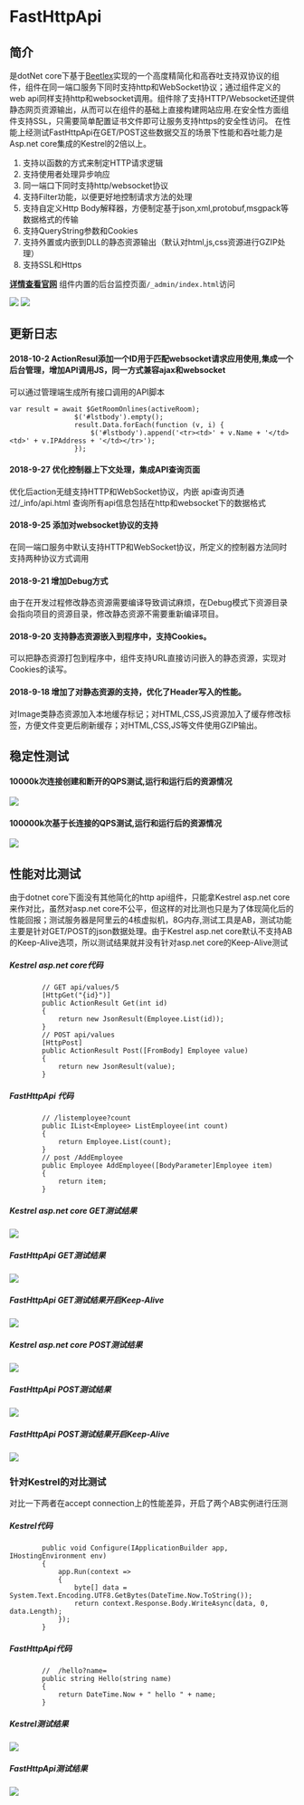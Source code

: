 # FastHttpApi

## 简介
是dotNet core下基于[Beetlex](https://github.com/IKende/BeetleX)实现的一个高度精简化和高吞吐支持双协议的组件，组件在同一端口服务下同时支持http和WebSocket协议；通过组件定义的web api同样支持http和websocket调用。组件除了支持HTTP/Websocket还提供静态网页资源输出，从而可以在组件的基础上直接构建网站应用.在安全性方面组件支持SSL，只需要简单配置证书文件即可让服务支持https的安全性访问。 在性能上经测试FastHttpApi在GET/POST这些数据交互的场景下性能和吞吐能力是Asp.net core集成的Kestrel的2倍以上。

1. 支持以函数的方式来制定HTTP请求逻辑
2. 支持使用者处理异步响应
3. 同一端口下同时支持http/websocket协议
4. 支持Filter功能，以便更好地控制请求方法的处理
5. 支持自定义Http Body解释器，方便制定基于json,xml,protobuf,msgpack等数据格式的传输
6. 支持QueryString参数和Cookies
7. 支持外置或内嵌到DLL的静态资源输出（默认对html,js,css资源进行GZIP处理）
8. 支持SSL和Https

**[详情查看官网](http://www.ikende.com/)**
组件内置的后台监控页面`/_admin/index.html`访问

![](https://i.imgur.com/LkW5VM0.png)
![](https://i.imgur.com/z5J8WOU.png)
## 更新日志
#### 2018-10-2 ActionResul添加一个ID用于匹配websocket请求应用使用,集成一个后台管理，增加API调用JS，同一方式兼容ajax和websocket
可以通过管理端生成所有接口调用的API脚本
```
var result = await $GetRoomOnlines(activeRoom);
                $('#lstbody').empty();
                result.Data.forEach(function (v, i) {
                    $('#lstbody').append('<tr><td>' + v.Name + '</td><td>' + v.IPAddress + '</td></tr>');
                });
```
#### 2018-9-27 优化控制器上下文处理，集成API查询页面
优化后action无缝支持HTTP和WebSocket协议，内嵌 api查询页通过/_info/api.html 查询所有api信息包括在http和websocket下的数据格式
#### 2018-9-25 添加对websocket协议的支持
在同一端口服务中默认支持HTTP和WebSocket协议，所定义的控制器方法同时支持两种协议方式调用
#### 2018-9-21 增加Debug方式
由于在开发过程修改静态资源需要编译导致调试麻烦，在Debug模式下资源目录会指向项目的资源目录，修改静态资源不需要重新编译项目。
#### 2018-9-20 支持静态资源嵌入到程序中，支持Cookies。
可以把静态资源打包到程序中，组件支持URL直接访问嵌入的静态资源，实现对Cookies的读写。
#### 2018-9-18 增加了对静态资源的支持，优化了Header写入的性能。
对Image类静态资源加入本地缓存标记；对HTML,CSS,JS资源加入了缓存修改标签，方便文件变更后刷新缓存；对HTML,CSS,JS等文件使用GZIP输出。
## 稳定性测试
#### 10000k次连接创建和断开的QPS测试,运行和运行后的资源情况
![](https://i.imgur.com/u1cynsb.png)
#### 100000k次基于长连接的QPS测试,运行和运行后的资源情况
![](https://i.imgur.com/NkY6plh.png)
## 性能对比测试
由于dotnet core下面没有其他简化的http api组件，只能拿Kestrel asp.net core来作对比，虽然对asp.net core不公平，但这样的对比测也只是为了体现简化后的性能回报；测试服务器是阿里云的4核虚拟机，8G内存,测试工具是AB，测试功能主要是针对GET/POST的json数据处理。由于Kestrel asp.net core默认不支持AB的Keep-Alive选项，所以测试结果就并没有针对asp.net core的Keep-Alive测试
##### Kestrel asp.net core代码
```
        // GET api/values/5
        [HttpGet("{id}")]
        public ActionResult Get(int id)
        {
            return new JsonResult(Employee.List(id));
        }
        // POST api/values
        [HttpPost]
        public ActionResult Post([FromBody] Employee value)
        {
            return new JsonResult(value);
        }
```
##### FastHttpApi 代码
```
        // /listemployee?count
        public IList<Employee> ListEmployee(int count)
        {
            return Employee.List(count);
        }
        // post /AddEmployee 
        public Employee AddEmployee([BodyParameter]Employee item)
        {
            return item;
        }
```
##### Kestrel asp.net core GET测试结果
![](https://i.imgur.com/xQ6XeF2.png) 
##### FastHttpApi GET测试结果
![](https://i.imgur.com/ssFiLPp.png) 
##### FastHttpApi GET测试结果开启Keep-Alive
![](https://i.imgur.com/Moh3UvX.png) 
##### Kestrel asp.net core POST测试结果
![](https://i.imgur.com/lmYg41g.png) 
##### FastHttpApi POST测试结果
![](https://i.imgur.com/DTSoOLy.png) 
##### FastHttpApi POST测试结果开启Keep-Alive
![](https://i.imgur.com/utZFsdu.png) 

### 针对Kestrel的对比测试
对比一下两者在accept connection上的性能差异，开启了两个AB实例进行压测
##### Kestrel代码
```
        public void Configure(IApplicationBuilder app, IHostingEnvironment env)
        {
            app.Run(context =>
            {
                byte[] data = System.Text.Encoding.UTF8.GetBytes(DateTime.Now.ToString());
                return context.Response.Body.WriteAsync(data, 0, data.Length);
            });
        }
```
##### FastHttpApi代码
```
        //  /hello?name=
        public string Hello(string name)
        {
            return DateTime.Now + " hello " + name;
        }
```
##### Kestrel测试结果
![](https://i.imgur.com/f44TLci.png) 
##### FastHttpApi测试结果
![](https://i.imgur.com/CqClp6e.png) 
